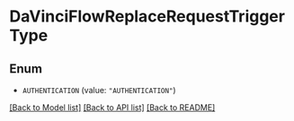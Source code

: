 # DaVinciFlowReplaceRequestTriggerType

## Enum


* `AUTHENTICATION` (value: `"AUTHENTICATION"`)


[[Back to Model list]](../README.md#documentation-for-models) [[Back to API list]](../README.md#documentation-for-api-endpoints) [[Back to README]](../README.md)


